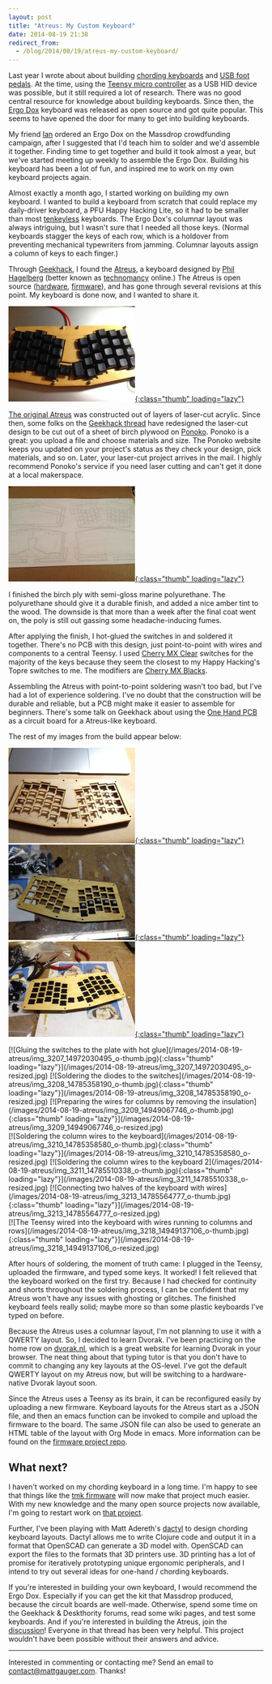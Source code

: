 ```yaml
---
layout: post
title: "Atreus: My Custom Keyboard"
date: 2014-08-19 21:38
redirect_from:
  - /blog/2014/08/19/atreus-my-custom-keyboard/
---
```


Last year I wrote about about building [chording keyboards](/blog/2013/08/03/building-a-chording-keyboard-lessons-learned-and-progress-so-far/) and [USB foot pedals](/blog/2013/08/06/a-simple-text-editor-foot-pedal/). At the time, using the [Teensy micro controller](http://www.pjrc.com/teensy/) as a USB HID device was possible, but it still required a lot of research. There was no good central resource for knowledge about building keyboards. Since then, the [Ergo Dox](http://deskthority.net/wiki/ErgoDox) keyboard was released as open source and got quite popular. This seems to have opened the door for many to get into building keyboards.

My friend [Ian](http://coglib.com/~icordasc) ordered an Ergo Dox on the Massdrop crowdfunding campaign, after I suggested that I'd teach him to solder and we'd assemble it together. Finding time to get together and build it took almost a year, but we've started meeting up weekly to assemble the Ergo Dox. Building his keyboard has been a lot of fun, and inspired me to work on my own keyboard projects again.

Almost exactly a month ago, I started working on building my own keyboard. I wanted to build a keyboard from scratch that could replace my daily-driver keyboard, a PFU Happy Hacking Lite, so it had to be smaller than most [tenkeyless](http://deskthority.net/wiki/Tenkeyless) keyboards. The Ergo Dox's columnar layout was always intriguing, but I wasn't sure that I needed all those keys. (Normal keyboards stagger the keys of each row, which is a holdover from preventing mechanical typewriters from jamming. Columnar layouts assign a column of keys to each finger.)

Through [Geekhack](http://geekhack.org), I found the [Atreus](https://github.com/technomancy/atreus), a keyboard designed by [Phil Hagelberg](http://technomancy.us/) (better known as [technomancy](https://github.com/technomancy) online.) The Atreus is open source ([hardware](https://github.com/technomancy/atreus), [firmware](https://github.com/technomancy/atreus-firmware)), and has gone through several revisions at this point. My keyboard is done now, and I wanted to share it.


[![The completed Atreus keyboard](/images/2014-08-19-atreus/img_3220_14785511628_o-thumb.jpg){:class="thumb" loading="lazy"}](/images/2014-08-19-atreus/img_3220_14785511628_o-resized.jpg)
<div class="clearfix"></div>

[The original Atreus](http://technomancy.us/173) was constructed out of layers of laser-cut acrylic. Since then, some folks on the [Geekhack thread](http://geekhack.org/index.php?topic=54759.0) have redesigned the laser-cut design to be cut out of a sheet of birch plywood on [Ponoko](https://ponoko.com). Ponoko is a great: you upload a file and choose materials and size. The Ponoko website keeps you updated on your project's status as they check your design, pick materials, and so on. Later, your laser-cut project arrives in the mail. I highly recommend Ponoko's service if you need laser cutting and can't get it done at a local makerspace.

[![Sheet of plywood with the Atreus pieces laser cut into it](/images/2014-08-19-atreus/img_3156_14785346149_o-thumb.jpg){:class="thumb" loading="lazy"}](/images/2014-08-19-atreus/img_3156_14785346149_o-resized.jpg)
<div class="clearfix"></div>

I finished the birch ply with semi-gloss marine polyurethane. The polyurethane should give it a durable finish, and added a nice amber tint to the wood. The downside is that more than a week after the final coat went on, the poly is still out gassing some headache-inducing fumes.

After applying the finish, I hot-glued the switches in and soldered it together. There's no PCB with this design, just point-to-point with wires and components to a central Teensy. I used [Cherry MX Clear](http://deskthority.net/wiki/Cherry_MX_Clear) switches for the majority of the keys because they seem the closest to my Happy Hacking's Topre switches to me. The modifiers are [Cherry MX Blacks](http://deskthority.net/wiki/Cherry_MX_Black).

Assembling the Atreus with point-to-point soldering wasn't too bad, but I've had a lot of experience soldering. I've no doubt that the construction will be durable and reliable, but a PCB might make it easier to assemble for beginners. There's some talk on Geekhack about using the [One Hand PCB](http://deskthority.net/workshop-f7/onehand-20-keyboard-t6617.html) as a circuit board for a Atreus-like keyboard.

The rest of my images from the build appear below:

[![Assembling the case](/images/2014-08-19-atreus/img_3162_14769295254_o-thumb.jpg){:class="thumb" loading="lazy"}](/images/2014-08-19-atreus/img_3162_14769295254_o-resized.jpg)
[![Fitting the key switches to the Atreus](/images/2014-08-19-atreus/img_3204_14785346299_o-thumb.jpg){:class="thumb" loading="lazy"}](/images/2014-08-19-atreus/img_3204_14785346299_o-resized.jpg)
[![Fitting the key switches to the Atreus 2](/images/2014-08-19-atreus/img_3206_14785441468_o-thumb.jpg){:class="thumb" loading="lazy"}](/images/2014-08-19-atreus/img_3206_14785441468_o-resized.jpg)
<div class="clearfix"></div>
[![Gluing the switches to the plate with hot glue](/images/2014-08-19-atreus/img_3207_14972030495_o-thumb.jpg){:class="thumb" loading="lazy"}](/images/2014-08-19-atreus/img_3207_14972030495_o-resized.jpg)
[![Soldering the diodes to the switches](/images/2014-08-19-atreus/img_3208_14785358190_o-thumb.jpg){:class="thumb" loading="lazy"}](/images/2014-08-19-atreus/img_3208_14785358190_o-resized.jpg)
[![Preparing the wires for columns by removing the insulation](/images/2014-08-19-atreus/img_3209_14949067746_o-thumb.jpg){:class="thumb" loading="lazy"}](/images/2014-08-19-atreus/img_3209_14949067746_o-resized.jpg)
<div class="clearfix"></div>
[![Soldering the column wires to the keyboard](/images/2014-08-19-atreus/img_3210_14785358580_o-thumb.jpg){:class="thumb" loading="lazy"}](/images/2014-08-19-atreus/img_3210_14785358580_o-resized.jpg)
[![Soldering the column wires to the keyboard 2](/images/2014-08-19-atreus/img_3211_14785510338_o-thumb.jpg){:class="thumb" loading="lazy"}](/images/2014-08-19-atreus/img_3211_14785510338_o-resized.jpg)
[![Connecting two halves of the keyboard with wires](/images/2014-08-19-atreus/img_3213_14785564777_o-thumb.jpg){:class="thumb" loading="lazy"}](/images/2014-08-19-atreus/img_3213_14785564777_o-resized.jpg)
<div class="clearfix"></div>
[![The Teensy wired into the keyboard with wires running to columns and rows](/images/2014-08-19-atreus/img_3218_14949137106_o-thumb.jpg){:class="thumb" loading="lazy"}](/images/2014-08-19-atreus/img_3218_14949137106_o-resized.jpg)
<div class="clearfix"></div>

After hours of soldering, the moment of truth came: I plugged in the Teensy, uploaded the firmware, and typed some keys. It worked! I felt relieved that the keyboard worked on the first try. Because I had checked for continuity and shorts throughout the soldering process, I can be confident that my Atreus won't have any issues with ghosting or glitches. The finished keyboard feels really solid; maybe more so than some plastic keyboards I've typed on before.

Because the Atreus uses a columnar layout, I'm not planning to use it with a QWERTY layout. So, I decided to learn Dvorak. I've been practicing on the home row on [dvorak.nl](http://dvorak.nl), which is a great website for learning Dvorak in your browser. The neat thing about that typing tutor is that you don't have to commit to changing any key layouts at the OS-level. I've got the default QWERTY layout on my Atreus now, but will be switching to a hardware-native Dvorak layout soon.

Since the Atreus uses a Teensy as its brain, it can be reconfigured easily by uploading a new firmware. Keyboard layouts for the Atreus start as a JSON file, and then an emacs function can be invoked to compile and upload the firmware to the board. The same JSON file can also be used to generate an HTML table of the layout with Org Mode in emacs. More information can be found on the [firmware project repo](https://github.com/technomancy/atreus-firmware).

## What next?

I haven't worked on my chording keyboard in a long time.  I'm happy to see that things like the [tmk firmware](https://github.com/tmk/tmk_keyboard) will now make that project much easier. With my new knowledge and the many open source projects now available, I'm going to restart work on [that project](/blog/2013/08/03/building-a-chording-keyboard-lessons-learned-and-progress-so-far/).

Further, I've been playing with Matt Adereth's [dactyl](https://github.com/adereth/dactyl) to design chording keyboard layouts. Dactyl allows me to write Clojure code and output it in a format that OpenSCAD can generate a 3D model with. OpenSCAD can export the files to the formats that 3D printers use. 3D printing has a lot of promise for iteratively prototyping unique ergonomic peripherals, and I intend to try out several ideas for one-hand / chording keyboards.

If you're interested in building your own keyboard, I would recommend the Ergo Dox. Especially if you can get the kit that Massdrop produced, because the circuit boards are well-made. Otherwise, spend some time on the Geekhack & Deskthority forums, read some wiki pages, and test some keyboards. And if you're interested in building the Atreus, join the [discussion](http://geekhack.org/index.php?topic=54759.0)! Everyone in that thread has been very helpful.  This project wouldn't have been possible without their answers and advice.

---

Interested in commenting or contacting me? Send an email to [contact@mattgauger.com](mailto:contact@mattgauger.com). Thanks!
